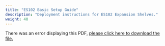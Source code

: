 ```yaml
---
title: "ES102 Basic Setup Guide"
description: "Deployment instructions for ES102 Expansion Shelves."
weight: 40
---
```


<object data="https://www.truenas.com/docs/files/ES102BSG1.05.pdf" type="application/pdf" width="95%" height="1000">
  There was an error displaying this PDF, <a href="https://www.truenas.com/docs/files/ES102BSG1.05.pdf">please click here to download the file.</a>
</object>
